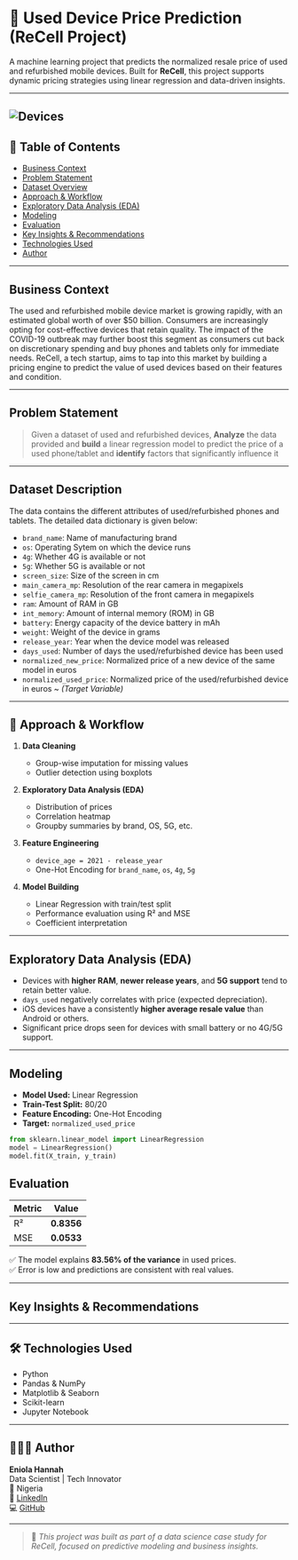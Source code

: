 # 📱 Used Device Price Prediction (ReCell Project)

A machine learning project that predicts the normalized resale price of used and refurbished mobile devices. Built for **ReCell**, this project supports dynamic pricing strategies using linear regression and data-driven insights.

---
![Devices](https://github.com/user-attachments/assets/f5ac57a5-26ca-4856-8bc0-f701a6773c80)
---
## 📌 Table of Contents

- [Business Context](#business-context)
- [Problem Statement](#problem-statement)
- [Dataset Overview](#dataset-overview)
- [Approach & Workflow](#approach--workflow)
- [Exploratory Data Analysis (EDA)](#exploratory-data-analysis-eda)
- [Modeling](#modeling)
- [Evaluation](#evaluation)
- [Key Insights & Recommendations](#key-insights--recommendations)
- [Technologies Used](#technologies-used)
- [Author](#author)

---

## Business Context

The used and refurbished mobile device market is growing rapidly, with an estimated global worth of over $50 billion. Consumers are increasingly opting for cost-effective devices that retain quality. The impact of the COVID-19 outbreak may further boost this segment as consumers cut back on discretionary spending and buy phones and tablets only for immediate needs.
ReCell, a tech startup, aims to tap into this market by building a pricing engine to predict the value of used devices based on their features and condition.

---

## Problem Statement

> Given a dataset of used and refurbished devices, **Analyze** the data provided and **build** a linear regression model to predict the price of a used phone/tablet and **identify** factors that significantly influence it

---

## Dataset Description

The data contains the different attributes of used/refurbished phones and tablets. The detailed data dictionary is given below:

- `brand_name`: Name of manufacturing brand
- `os`: Operating Sytem on which the device runs
- `4g`: Whether 4G is available or not
- `5g`: Whether 5G is available or not
- `screen_size`: Size of the screen in cm
- `main_camera_mp`: Resolution of the rear camera in megapixels
- `selfie_camera_mp`: Resolution of the front camera in megapixels
- `ram`: Amount of RAM in GB
- `int_memory`: Amount of internal memory (ROM) in GB
- `battery`: Energy capacity of the device battery in mAh
- `weight`: Weight of the device in grams
- `release_year`: Year when the device model was released
- `days_used`: Number of days the used/refurbished device has been used
- `normalized_new_price`: Normalized price of a new device of the same model in euros
- `normalized_used_price`: Normalized price of the used/refurbished device in euros ~ *(Target Variable)*

---

## 🔄 Approach & Workflow

1. **Data Cleaning**  
   - Group-wise imputation for missing values  
   - Outlier detection using boxplots  

2. **Exploratory Data Analysis (EDA)**  
   - Distribution of prices  
   - Correlation heatmap  
   - Groupby summaries by brand, OS, 5G, etc.  

3. **Feature Engineering**  
   - `device_age = 2021 - release_year`  
   - One-Hot Encoding for `brand_name`, `os`, `4g`, `5g`

4. **Model Building**  
   - Linear Regression with train/test split  
   - Performance evaluation using R² and MSE  
   - Coefficient interpretation

---

## Exploratory Data Analysis (EDA)

- Devices with **higher RAM**, **newer release years**, and **5G support** tend to retain better value.
- `days_used` negatively correlates with price (expected depreciation).
- iOS devices have a consistently **higher average resale value** than Android or others.
- Significant price drops seen for devices with small battery or no 4G/5G support.

---

## Modeling

- **Model Used:** Linear Regression
- **Train-Test Split:** 80/20
- **Feature Encoding:** One-Hot Encoding
- **Target:** `normalized_used_price`

```python
from sklearn.linear_model import LinearRegression
model = LinearRegression()
model.fit(X_train, y_train)
```

## Evaluation

| Metric | Value    |
|--------|----------|
| R²     | **0.8356** |
| MSE    | **0.0533** |

✅ The model explains **83.56% of the variance** in used prices.  
✅ Error is low and predictions are consistent with real values.

---

##  Key Insights & Recommendations


---

## 🛠 Technologies Used

- Python
- Pandas & NumPy
- Matplotlib & Seaborn
- Scikit-learn
- Jupyter Notebook

---

## 👩🏽‍💻 Author
**Eniola Hannah**  
Data Scientist | Tech Innovator  
📍 Nigeria  
🔗 [LinkedIn](https://www.linkedin.com/in/eniola-hannah)  
💻 [GitHub](https://github.com/eniola-hannah)

---

> 📁 *This project was built as part of a data science case study for ReCell, focused on predictive modeling and business insights.*

